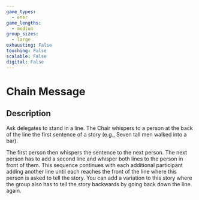 ```yaml
---
game_types:
  - ener
game_lengths:
  - medium
group_sizes:
  - large
exhausting: False
touching: False
scalable: False
digital: False
---
```

# Chain Message

## Description
Ask delegates to stand in a line. The Chair whispers to a person at the back of the line the first sentence of a story (e.g., Seven tall men walked into a bar).

The first person then whispers the sentence to the next person. The next person has to add a second line and whisper both lines to the person in front of them. This sequence continues with each additional participant adding another line until each reaches the front of the line where this person is asked to tell the story. You can add a variation to this story where the group also has to tell the story backwards by going back down the line again.
